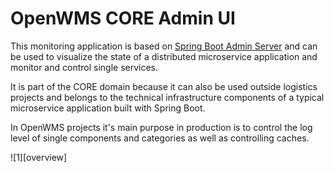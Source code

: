 # OpenWMS CORE Admin UI
This monitoring application is based on [Spring Boot Admin Server](https://github.com/codecentric/spring-boot-admin) and can be used to 
visualize the state of a distributed microservice application and monitor and control single services.

It is part of the CORE domain because it can also be used outside logistics projects and belongs to the technical infrastructure components
of a typical microservice application built with Spring Boot.

In OpenWMS projects it's main purpose in production is to control the log level of single components and categories as well as controlling
caches.

![1][overview]

[1]: src/site/resources/overview.png
